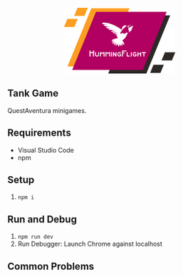 <p align="center">
  <img src="readme-logo.png" alt="HummingFlight banner"/>
</p>

## Tank Game
QuestAventura minigames.

## Requirements
- Visual Studio Code
- npm

## Setup
1. `npm i`

## Run and Debug
1. `npm run dev`
2. Run Debugger: Launch Chrome against localhost

## Common Problems